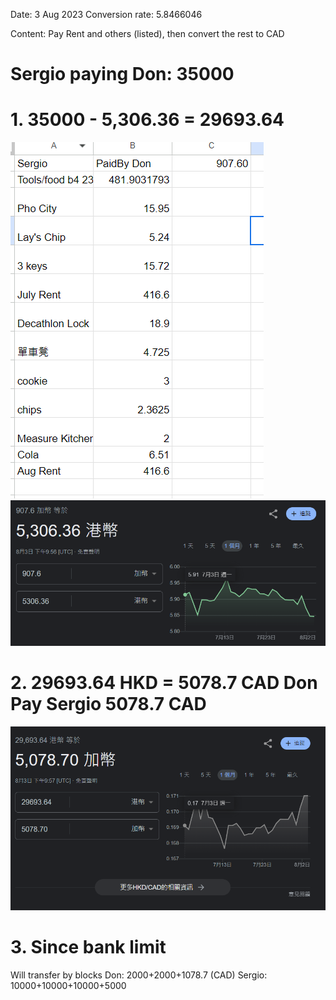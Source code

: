 Date: 3 Aug 2023
Conversion rate: 5.8466046

Content: Pay Rent and others (listed), then convert the rest to CAD

# Sergio paying Don: 35000

# 1. 35000 - 5,306.36 = 29693.64
![](z.Images/Pasted%20image%2020230803155710.png)
![](z.Images/Pasted%20image%2020230803155756.png)

# 2. 29693.64 HKD = 5078.7 CAD Don Pay Sergio 5078.7 CAD
![](z.Images/Pasted%20image%2020230803155900.png)


# 3. Since bank limit
Will transfer by blocks
Don: 2000+2000+1078.7 (CAD)
Sergio: 10000+10000+10000+5000